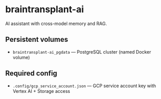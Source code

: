# braintransplant-ai

AI assistant with cross-model memory and RAG.

## Persistent volumes
- `braintransplant-ai_pgdata` — PostgreSQL cluster (named Docker volume)

## Required config
- `.config/gcp_service_account.json` — GCP service account key with Vertex AI + Storage access
